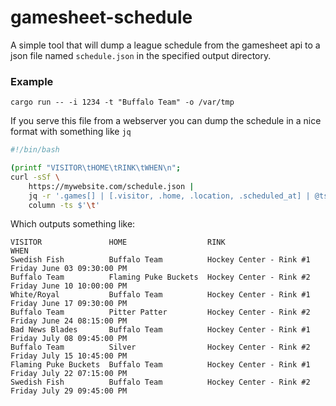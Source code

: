 # gamesheet-schedule

A simple tool that will dump a league schedule from the gamesheet api to a json
file named `schedule.json` in the specified output directory.

### Example

`cargo run -- -i 1234 -t "Buffalo Team" -o /var/tmp`

If you serve this file from a webserver you can dump the schedule in a nice
format with something like `jq`

```bash
#!/bin/bash

(printf "VISITOR\tHOME\tRINK\tWHEN\n";
curl -sSf \
    https://mywebsite.com/schedule.json |
    jq -r '.games[] | [.visitor, .home, .location, .scheduled_at] | @tsv') |
    column -ts $'\t'

```

Which outputs something like:
```
VISITOR               HOME                  RINK                        WHEN
Swedish Fish          Buffalo Team          Hockey Center - Rink #1     Friday June 03 09:30:00 PM
Buffalo Team          Flaming Puke Buckets  Hockey Center - Rink #2     Friday June 10 10:00:00 PM
White/Royal           Buffalo Team          Hockey Center - Rink #1     Friday June 17 09:30:00 PM
Buffalo Team          Pitter Patter         Hockey Center - Rink #2     Friday June 24 08:15:00 PM
Bad News Blades       Buffalo Team          Hockey Center - Rink #1     Friday July 08 09:45:00 PM
Buffalo Team          Silver                Hockey Center - Rink #2     Friday July 15 10:45:00 PM
Flaming Puke Buckets  Buffalo Team          Hockey Center - Rink #1     Friday July 22 07:15:00 PM
Swedish Fish          Buffalo Team          Hockey Center - Rink #2     Friday July 29 09:45:00 PM
```
